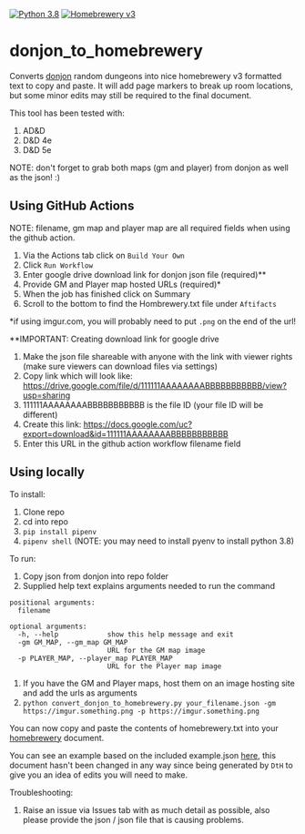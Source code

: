 [![Python 3.8](https://img.shields.io/badge/python-3.8-blue.svg)](https://www.python.org/downloads/release/python-360/)
[![Homebrewery v3](https://img.shields.io/badge/homebrewery-v3-blue.svg)](https://homebrewery.naturalcrit.com/)

# donjon_to_homebrewery
Converts [donjon](https://donjon.bin.sh) random dungeons into nice homebrewery v3 formatted text to copy and paste.  It will add page markers to break up room locations, but some minor edits may still be required to the final document.

This tool has been tested with:
1. AD&D
1. D&D 4e
1. D&D 5e

NOTE: don't forget to grab both maps (gm and player) from donjon as well as the json! :)

## Using GitHub Actions

NOTE: filename, gm map and player map are all required fields when using the github action.

1. Via the Actions tab click on `Build Your Own`
1. Click `Run Workflow`
1. Enter google drive download link for donjon json file (required)**
1. Provide GM and Player map hosted URLs (required)*
1. When the job has finished click on Summary
1. Scroll to the bottom to find the Hombrewery.txt file under `Aftifacts`

*if using imgur.com, you will probably need to put `.png` on the end of the url!

**IMPORTANT: Creating download link for google drive

1. Make the json file shareable with anyone with the link with viewer rights (make sure viewers can download files via settings)
1. Copy link which will look like: https://drive.google.com/file/d/111111AAAAAAAABBBBBBBBBBB/view?usp=sharing
1. 111111AAAAAAAABBBBBBBBBBB is the file ID (your file ID will be different)
1. Create this link: https://docs.google.com/uc?export=download&id=111111AAAAAAAABBBBBBBBBBB
1. Enter this URL in the github action workflow filename field

## Using locally

To install:
1. Clone repo
1. cd into repo
1. `pip install pipenv`
1. `pipenv shell` (NOTE: you may need to install pyenv to install python 3.8)

To run:
1. Copy json from donjon into repo folder
1. Supplied help text explains arguments needed to run the command
```
positional arguments:
  filename

optional arguments:
  -h, --help            show this help message and exit
  -gm GM_MAP, --gm_map GM_MAP
                        URL for the GM map image
  -p PLAYER_MAP, --player_map PLAYER_MAP
                        URL for the Player map image
```
1. If you have the GM and Player maps, host them on an image hosting site and add the urls as arguments
1. `python convert_donjon_to_homebrewery.py your_filename.json -gm https://imgur.something.png -p https://imgur.something.png`

You can now copy and paste the contents of homebrewery.txt into your [homebrewery](https://homebrewery.naturalcrit.com/) document.

You can see an example based on the included example.json [here](https://homebrewery.naturalcrit.com/share/PHjB9LurqAWm), this document hasn't been changed in any way since being generated by `DtH` to give you an idea of edits you will need to make.

Troubleshooting:
1. Raise an issue via Issues tab with as much detail as possible, also please provide the json / json file that is causing problems.
